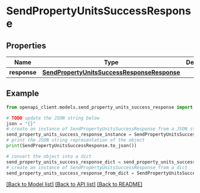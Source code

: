 # SendPropertyUnitsSuccessResponse


## Properties

Name | Type | Description | Notes
------------ | ------------- | ------------- | -------------
**response** | [**SendPropertyUnitsSuccessResponseResponse**](SendPropertyUnitsSuccessResponseResponse.md) |  | [optional] 

## Example

```python
from openapi_client.models.send_property_units_success_response import SendPropertyUnitsSuccessResponse

# TODO update the JSON string below
json = "{}"
# create an instance of SendPropertyUnitsSuccessResponse from a JSON string
send_property_units_success_response_instance = SendPropertyUnitsSuccessResponse.from_json(json)
# print the JSON string representation of the object
print(SendPropertyUnitsSuccessResponse.to_json())

# convert the object into a dict
send_property_units_success_response_dict = send_property_units_success_response_instance.to_dict()
# create an instance of SendPropertyUnitsSuccessResponse from a dict
send_property_units_success_response_from_dict = SendPropertyUnitsSuccessResponse.from_dict(send_property_units_success_response_dict)
```
[[Back to Model list]](../README.md#documentation-for-models) [[Back to API list]](../README.md#documentation-for-api-endpoints) [[Back to README]](../README.md)


